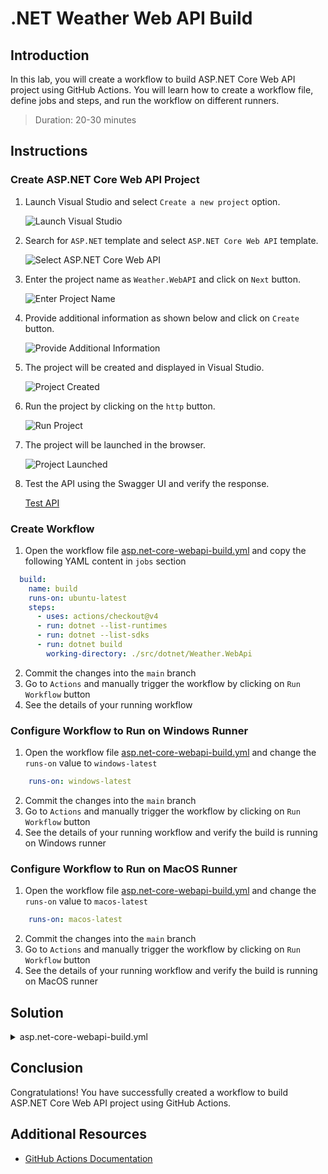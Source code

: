 # .NET Weather Web API Build

## Introduction

In this lab, you will create a workflow to build ASP.NET Core Web API project using GitHub Actions. You will learn how to create a workflow file, define jobs and steps, and run the workflow on different runners.

> Duration: 20-30 minutes

## Instructions

### Create ASP.NET Core Web API Project

1. Launch Visual Studio and select `Create a new project` option.

   ![Launch Visual Studio](../images/asp.net-core-webapi/1.png)

2. Search for `ASP.NET` template and select `ASP.NET Core Web API` template.

   ![Select ASP.NET Core Web API](../images/asp.net-core-webapi/2.png)

3. Enter the project name as `Weather.WebAPI` and click on `Next` button.

   ![Enter Project Name](../images/asp.net-core-webapi/3.png)

4. Provide additional information as shown below and click on `Create` button.

   ![Provide Additional Information](../images/asp.net-core-webapi/4.png)

5. The project will be created and displayed in Visual Studio.

   ![Project Created](../images/asp.net-core-webapi/5.png)

6. Run the project by clicking on the `http` button.

   ![Run Project](../images/asp.net-core-webapi/6.png)

7. The project will be launched in the browser.

   ![Project Launched](../images/asp.net-core-webapi/7.png)

8. Test the API using the Swagger UI and verify the response.

   [Test API](../images/asp.net-core-webapi/8.png)

### Create Workflow

1. Open the workflow file [asp.net-core-webapi-build.yml](/.github/workflows/asp.net-core-webapi-build.yml) and copy the following YAML content in `jobs` section

```YAML
  build:
    name: build
    runs-on: ubuntu-latest
    steps:
      - uses: actions/checkout@v4
      - run: dotnet --list-runtimes
      - run: dotnet --list-sdks
      - run: dotnet build
        working-directory: ./src/dotnet/Weather.WebApi
```

2. Commit the changes into the `main` branch
3. Go to `Actions` and manually trigger the workflow by clicking on `Run Workflow` button
4. See the details of your running workflow

### Configure Workflow to Run on Windows Runner

1. Open the workflow file [asp.net-core-webapi-build.yml](/.github/workflows/asp.net-core-webapi-build.yml) and change the `runs-on` value to `windows-latest`

```YAML
    runs-on: windows-latest
```

2. Commit the changes into the `main` branch
3. Go to `Actions` and manually trigger the workflow by clicking on `Run Workflow` button
4. See the details of your running workflow and verify the build is running on Windows runner

### Configure Workflow to Run on MacOS Runner

1. Open the workflow file [asp.net-core-webapi-build.yml](/.github/workflows/asp.net-core-webapi-build.yml) and change the `runs-on` value to `macos-latest`

```YAML
    runs-on: macos-latest
```

2. Commit the changes into the `main` branch
3. Go to `Actions` and manually trigger the workflow by clicking on `Run Workflow` button
4. See the details of your running workflow and verify the build is running on MacOS runner

## Solution

<details>
  <summary>asp.net-core-webapi-build.yml</summary>
  
```YAML
name: .NET Weather WebApi Build
on:
  workflow_dispatch:
  push:
    paths:
      - '.github/workflows/asp.net-core-webapi-build.yml'
      - 'src/dotnet/Weather.WebApi/**'
jobs:
  build:
    name: build
    runs-on: ubuntu-latest
    steps:
      - uses: actions/checkout@v4
      - run: dotnet --list-runtimes
      - run: dotnet --list-sdks
      - run: dotnet build
        working-directory: ./src/dotnet/Weather.WebApi
```

</details>

## Conclusion

Congratulations! You have successfully created a workflow to build ASP.NET Core Web API project using GitHub Actions.

## Additional Resources

- [GitHub Actions Documentation](https://docs.github.com/en/actions)
